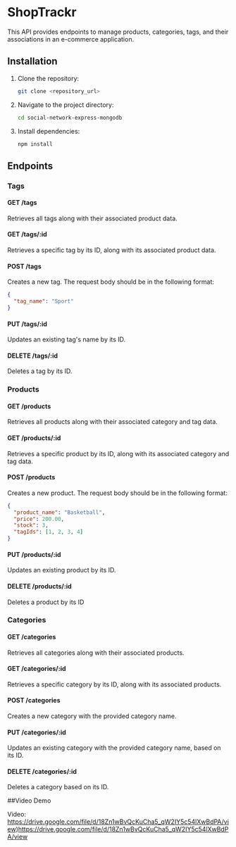 # ShopTrackr


This API provides endpoints to manage products, categories, tags, and their associations in an e-commerce application.

## Installation

1. Clone the repository:

   ```bash
   git clone <repository_url>
   ```

2. Navigate to the project directory:

   ```bash
   cd social-network-express-mongodb
   ```

3. Install dependencies:

   ```bash
   npm install
   ```


## Endpoints

### Tags

#### GET /tags

Retrieves all tags along with their associated product data.

#### GET /tags/:id

Retrieves a specific tag by its ID, along with its associated product data.

#### POST /tags

Creates a new tag. The request body should be in the following format:
```json
{
  "tag_name": "Sport"
}
```
#### PUT /tags/:id

Updates an existing tag's name by its ID.

#### DELETE /tags/:id

Deletes a tag by its ID.

### Products

#### GET /products

Retrieves all products along with their associated category and tag data.

#### GET /products/:id

Retrieves a specific product by its ID, along with its associated category and tag data.

#### POST /products

Creates a new product. The request body should be in the following format:
```json
{
  "product_name": "Basketball",
  "price": 200.00,
  "stock": 3,
  "tagIds": [1, 2, 3, 4]
}
```

#### PUT /products/:id

Updates an existing product by its ID.

#### DELETE /products/:id

Deletes a product by its ID

### Categories

#### GET /categories

Retrieves all categories along with their associated products.

#### GET /categories/:id

Retrieves a specific category by its ID, along with its associated products.

#### POST /categories

Creates a new category with the provided category name.

#### PUT /categories/:id

Updates an existing category with the provided category name, based on its ID.

#### DELETE /categories/:id

Deletes a category based on its ID.

##Video Demo

Video: https://drive.google.com/file/d/18Zn1wBvQcKuCha5_qW2IY5c54lXwBdPA/view)https://drive.google.com/file/d/18Zn1wBvQcKuCha5_qW2IY5c54lXwBdPA/view

